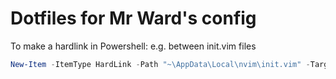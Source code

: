 # Dotfiles for Mr Ward's config

To make a hardlink in Powershell:
e.g. between init.vim files
```Powershell
New-Item -ItemType HardLink -Path "~\AppData\Local\nvim\init.vim" -Target "~\dotfiles\init.vim"
```
